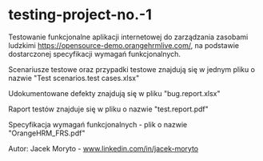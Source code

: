 # testing-project-no.-1

Testowanie funkcjonalne aplikacji internetowej do zarządzania zasobami ludzkimi https://opensource-demo.orangehrmlive.com/, na podstawie dostarczonej specyfikacji wymagań funkcjonalnych. 

Scenariusze testowe oraz przypadki testowe znajdują się w jednym pliku o nazwie "Test scenarios.test cases.xlsx"

Udokumentowane defekty znajdują się w pliku "bug.report.xlsx"

Raport testów znajduje się w pliku o nazwie "test.report.pdf"

Specyfikacja wymagań funkcjonalnych - plik o nazwie "OrangeHRM_FRS.pdf"

Autor: Jacek Moryto - www.linkedin.com/in/jacek-moryto
